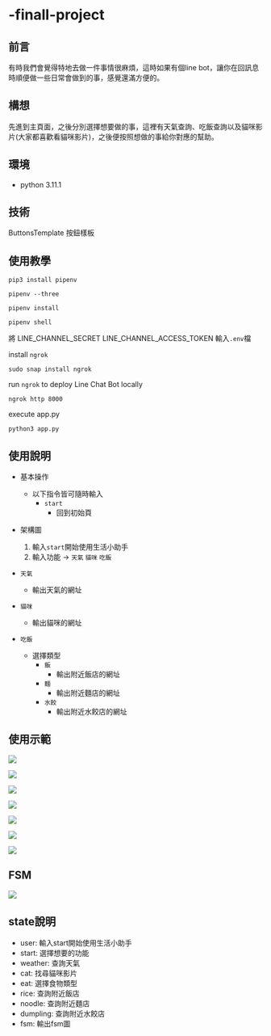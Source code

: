 # -finall-project

## 前言
有時我們會覺得特地去做一件事情很麻煩，這時如果有個line bot，讓你在回訊息時順便做一些日常會做到的事，感覺還滿方便的。

## 構想
先進到主頁面，之後分別選擇想要做的事，這裡有天氣查詢、吃飯查詢以及貓咪影片(大家都喜歡看貓咪影片)，之後便按照想做的事給你對應的幫助。

## 環境
- python 3.11.1

## 技術
ButtonsTemplate 按鈕樣板

## 使用教學
```shell
pip3 install pipenv

pipenv --three

pipenv install

pipenv shell
```
將 LINE_CHANNEL_SECRET
   LINE_CHANNEL_ACCESS_TOKEN
   輸入`.env`檔
   
install `ngrok`

```shell
sudo snap install ngrok
```
run `ngrok` to deploy Line Chat Bot locally
```shell
ngrok http 8000
```
execute app.py
```shell
python3 app.py
```

## 使用說明
- 基本操作
    - 以下指令皆可隨時輸入
        - `start`
            - 回到初始頁
       
- 架構圖
    1. 輸入`start`開始使用生活小助手
    2. 輸入功能 -> `天氣` `貓咪` `吃飯`
   
- `天氣` 
    - 輸出天氣的網址
       
- `貓咪`
    - 輸出貓咪的網址

- `吃飯`
    - 選擇類型
        - `飯`
            - 輸出附近飯店的網址
        - `麵`
            - 輸出附近麵店的網址
        - `水餃`
            - 輸出附近水餃店的網址
           

## 使用示範
![](https://github.com/ArthurYangc/-finall-project/blob/main/final%20project/picture/130688.jpg)

![](https://github.com/ArthurYangc/-finall-project/blob/main/final%20project/picture/130689.jpg)

![](https://github.com/ArthurYangc/-finall-project/blob/main/final%20project/picture/130690.jpg)

![](https://github.com/ArthurYangc/-finall-project/blob/main/final%20project/picture/130691.jpg)

![](https://github.com/ArthurYangc/-finall-project/blob/main/final%20project/picture/130692.jpg)

![](https://github.com/ArthurYangc/-finall-project/blob/main/final%20project/picture/130693.jpg)

![](https://github.com/ArthurYangc/-finall-project/blob/main/final%20project/picture/130694.jpg)

## FSM
![](https://github.com/ArthurYangc/-finall-project/blob/main/final%20project/picture/fsm.png)

## state說明
- user: 輸入start開始使用生活小助手
- start: 選擇想要的功能
- weather: 查詢天氣
- cat: 找尋貓咪影片
- eat: 選擇食物類型
- rice: 查詢附近飯店
- noodle: 查詢附近麵店
- dumpling: 查詢附近水餃店
- fsm: 輸出fsm圖

